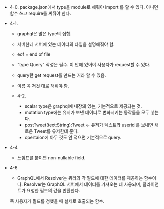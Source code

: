 - 4-0. package.json에서 type을 module로 해줘야 import 를 할 수 있다. 아니면 함수 쓰고 require를 써줘야 한다. 

- 4-1.
  - graphql은 많은 type의 집합. 

  - 서버한테 서버에 있는 데이터의 타입을 설명해줘야 함.
  
  - eof = end of file 
  
  - "type Query" 작성은 필수. 
  이 안에 있어야 사용자가 request할 수 있다.
  - query란 get request를 만드는 거라 할 수 있음.
  - 이름 꼭 저것 대로 해줘야 함.

  - 4-2.
    - scalar type은 graphql에 내장돼 있는, 기본적으로 제공되는 것. 
    - mutation type에는 유저가 보낸 데이터로 변화시키는 동작들을 모두 넣는다. 
    - postTweet(text:String):Tweet
    <- 유저가 텍스트와 userid 를 보내면 새로운 Tweet를 유저한테 준다. 
    - opertaion에 아무 것도 안 적으면 기본적으로 query.
- 4-4
  - 느낌표를 붙이면 non-nullable field.

- 4-6 
  - GraphQL에서 Resolver는 쿼리의 각 필드에 대한 데이터를 제공하는 함수이다. Resolver는 GraphQL 서버에서 데이터를 가져오는 데 사용되며, 클라이언트가 요청한 필드의 값을 반환한다.

  즉 사용자가 필드를 청했을 때 실제로 호출되는 함수. 